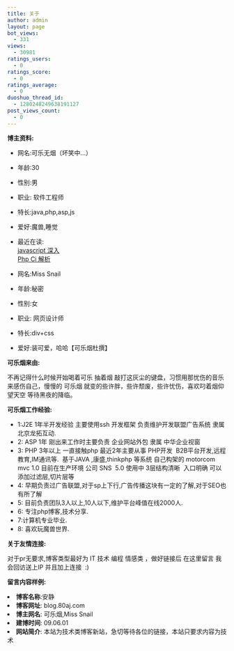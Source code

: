 ```yaml
---
title: 关于
author: admin
layout: page
bot_views:
  - 331
views:
  - 30981
ratings_users:
  - 0
ratings_score:
  - 0
ratings_average:
  - 0
duoshuo_thread_id:
  - 1280248249638191127
post_views_count:
  - 0
---
```

<p style="text-align: left;">
  <strong>博主资料:</strong>
</p>

*   网名:可乐无烟（坏笑中&#8230;）
*   年龄:30
*   性别:男
*   职业: 软件工程师
*   特长:java,php,asp,js
*   爱好:魔兽,睡觉
*   最近在读:  
    <a href="http://www.cnblogs.com/TomXu/archive/2011/12/15/2288411.html" target="_blank">javascript 深入</a>  
    <a href="http://blog.163.com/wu_guoqing/blog/static/196537018201281673144121/" target="_blank">Php Ci 解析</a> 

*   网名:Miss Snail
*   年龄:秘密
*   性别:女
*   职业: 网页设计师
*   特长:div+css
*   爱好:装可爱，哈哈【可乐烟杜撰】

<p style="text-align: left;">
  <strong>可乐烟来由:</strong>
</p>

<p style="text-align: left;">
  不再记得什么时候开始喝着可乐 抽着烟 敲打这灰尘的键盘，习惯用那忧伤的音乐来感伤自己，慢慢的 可乐烟 就变的些许胖，些许颓废，些许忧伤，喜欢叼着烟仰望天空 等待黑夜的降临。
</p>

<p style="text-align: left;">
  <strong>可乐烟工作经验:</strong>
</p>

*   1:J2E 1年半开发经验 主要使用ssh 开发框架 负责维护开发联盟广告系统 隶属北京龙拓互动.
*   2: ASP 1年 刚出来工作时主要负责 企业网站外包 隶属 中华企业视窗
*   3: PHP 3年以上 一直接触php 最近2年主要从事 PHP开发  B2B平台开发,远程教育,IM通讯等.  基于JAVA ,康盛,thinkphp 等系统 自己构架的 motorcom mvc 1.0 目前在生产环境 公司 SNS  5.0 使用中 3层结构清晰  入口明确 可以添加过滤层,切片层等
*   4: 早期负责过广告联盟,对于sp上下行,广告传播这块有一定的了解,对于SEO也有所了解
*   5: 目前负责团队3人以上,10人以下,维护平台峰值在线2000人.
*   6: 专注php博客,技术分享.
*   7:计算机专业毕业.
*   8: 喜欢玩魔兽世界.

<p style="text-align: left;">
  <strong>关于友情连接:</strong>
</p>

<p style="text-align: left;">
  对于pr无要求,博客类型最好为 IT 技术 编程 情感类 ，做好链接后 在这里留言 我会回访送上IP 并且加上连接  :)
</p>

<p style="text-align: left;">
  <strong>留言内容样例:</strong>
</p>

<li style="text-align: left;">
  <span class="style4"><strong>博客名称</strong>:</span><span class="style3">安静</span>
</li>
<li style="text-align: left;">
  <span class="style4"><strong>博客网址</strong>: blog.80aj.com</span>
</li>
<li class="style4" style="text-align: left;">
  <strong>博主网名</strong>: 可乐烟,Miss Snail
</li>
<li class="style4" style="text-align: left;">
  <strong>建博时间</strong>: 09.06.01
</li>
<li class="style4" style="text-align: left;">
  <strong>网站简介</strong>: 本站为技术类博客新站，急切等待各位的链接，本站只要求内容为技术
</li>
